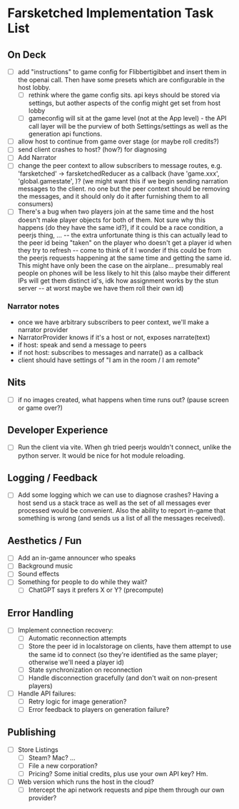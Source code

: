 # Farsketched Implementation Task List

## On Deck
- [ ] add "instructions" to game config for Flibbertigibbet and insert them in the openai call. Then have some presets which are configurable in the host lobby.
  - [ ] rethink where the game config sits. api keys should be stored via settings, but aother aspects of the config might get set from host lobby
  - [ ] gameconfig will sit at the game level (not at the App level) - the API call layer will be the purview of both Settings/settings as well as the generation api functions. 
- [ ] allow host to continue from game over stage (or maybe roll credits?)
- [ ] send client crashes to host? (how?) for diagnosing
- [ ] Add Narrator
- [ ] change the peer context to allow subscribers to message routes, e.g. 'farsketched' -> farsketchedReducer as a callback (have 'game.xxx', 'global.gamestate', )? (we might want this if we begin sending narration messages to the client. no one but the peer context should be removing the messages, and it should only do it after furnishing them to all consumers)
- [ ] There's a bug when two players join at the same time and the host doesn't make player objects for both of them. Not sure why this happens (do they have the same id?), if it could be a race condition, a peerjs thing, ... -- the extra unfortunate thing is this can actually lead to the peer id being "taken" on the player who doesn't get a player id when they try to refresh -- come to think of it I wonder if this could be from the peerjs requests happening at the same time and getting the same id. This might have only been the case on the airplane... presumably real people on phones will be less likely to hit this (also maybe their different IPs will get them distinct id's, idk how assignment works by the stun server -- at worst maybe we have them roll their own id)

### Narrator notes
- once we have arbitrary subscribers to peer context, we'll make a narrator provider
- NarratorProvider knows if it's a host or not, exposes narrate(text)
- if host: speak and send a message to peers
- if not host: subscribes to messages and narrate() as a callback
- client should have settings of "I am in the room / I am remote"

## Nits
- [ ] if no images created, what happens when time runs out? (pause screen or game over?)

## Developer Experience
- [ ] Run the client via vite. When gh tried peerjs wouldn't connect, unlike the python server. It would be nice for hot module reloading.

## Logging / Feedback
- [ ] Add some logging which we can use to diagnose crashes? Having a host send us a stack trace as well as the set of all messages ever processed would be convenient. Also the ability to report in-game that something is wrong (and sends us a list of all the messages received).

## Aesthetics / Fun
- [ ] Add an in-game announcer who speaks
- [ ] Background music
- [ ] Sound effects
- [ ] Something for people to do while they wait?
  - [ ] ChatGPT says it prefers X or Y? (precompute)

## Error Handling
- [ ] Implement connection recovery:
  - [ ] Automatic reconnection attempts
  - [ ] Store the peer id in localstorage on clients, have them attempt to use the same id to connect (so they're identified as the same player; otherwise we'll need a player id)
  - [ ] State synchronization on reconnection
  - [ ] Handle disconnection gracefully (and don't wait on non-present players)
- [ ] Handle API failures:
  - [ ] Retry logic for image generation?
  - [ ] Error feedback to players on generation failure?

## Publishing
- [ ] Store Listings
  - [ ] Steam? Mac? ...
  - [ ] File a new corporation?
  - [ ] Pricing? Some initial credits, plus use your own API key? Hm.
- [ ] Web version which runs the host in the cloud?
  - [ ] Intercept the api network requests and pipe them through our own provider?
